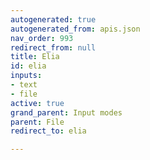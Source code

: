 ```yaml
---
autogenerated: true
autogenerated_from: apis.json
nav_order: 993
redirect_from: null
title: Elia
id: elia
inputs:
- text
- file
active: true
grand_parent: Input modes
parent: File
redirect_to: elia

---
```


